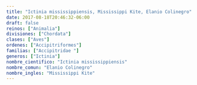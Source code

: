 ```yaml
---
title: "Ictinia mississippiensis, Mississippi Kite, Elanio Colinegro"
date: 2017-08-18T20:46:32-06:00
draft: false
reinos: ["Animalia"]
divisiones: ["Chordata"]
clases: ["Aves"]
ordenes: ["Accipitriformes"]
familias: ["Accipitridae "]
generos: ["Ictinia"]
nombre_cientifico: "Ictinia mississippiensis"
nombre_comun: "Elanio Colinegro"
nombre_ingles: "Mississippi Kite"
---
```

